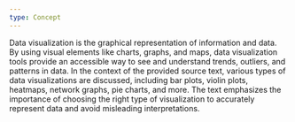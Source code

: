 ```yaml
---
type: Concept
---
```


Data visualization is the graphical representation of information and data. By using visual elements like charts, graphs, and maps, data visualization tools provide an accessible way to see and understand trends, outliers, and patterns in data. In the context of the provided source text, various types of data visualizations are discussed, including bar plots, violin plots, heatmaps, network graphs, pie charts, and more. The text emphasizes the importance of choosing the right type of visualization to accurately represent data and avoid misleading interpretations.